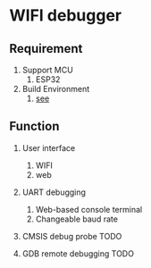# WIFI debugger

## Requirement

1. Support MCU
    1. ESP32
1. Build Environment
    1. [see](https://docs.espressif.com/projects/esp-idf/en/latest/esp32/get-started/)

## Function

1. User interface
    1. WIFI 
    2. web

1. UART debugging
    1. Web-based console terminal
    1. Changeable baud rate

1. CMSIS debug probe TODO
1. GDB remote debugging TODO

